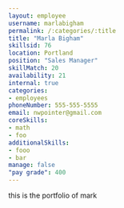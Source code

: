 ```yaml
--- 
layout: employee 
username: marlabigham
permalink: /:categories/:title 
title: "Marla Bigham" 
skillsid: 76 
location: Portland
position: "Sales Manager"
skillMatch: 20
availability: 21
internal: true
categories: 
- employees
phoneNumber: 555-555-5555 
email: nwpointer@gmail.com
coreSkills:
- math 
- foo
additionalSkills:
- fooo
- bar
manage: false
"pay grade": 400
---
```


this is the portfolio of mark